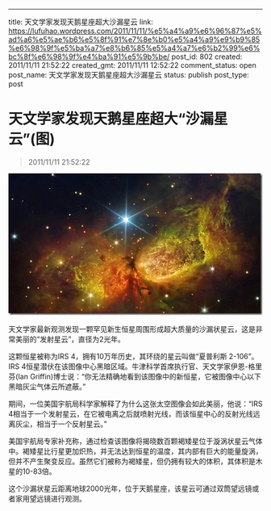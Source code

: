 ---
title: 天文学家发现天鹅星座超大沙漏星云
link: https://lufuhao.wordpress.com/2011/11/11/%e5%a4%a9%e6%96%87%e5%ad%a6%e5%ae%b6%e5%8f%91%e7%8e%b0%e5%a4%a9%e9%b9%85%e6%98%9f%e5%ba%a7%e8%b6%85%e5%a4%a7%e6%b2%99%e6%bc%8f%e6%98%9f%e4%ba%91%e5%9b%be/
post_id: 802
created: 2011/11/11 21:52:22
created_gmt: 2011/11/11 12:52:22
comment_status: open
post_name: 天文学家发现天鹅星座超大沙漏星云
status: publish
post_type: post

# 天文学家发现天鹅星座超大“沙漏星云”(图)

> 2011/11/11 21:52:22

 

![20111111-215222-0001](/assets/images/20111111-215222-0001.jpg)

 

天文学家最新观测发现一颗罕见新生恒星周围形成超大质量的沙漏状星云，这是非常美丽的“发射星云”，直径为2光年。 

这颗恒星被称为IRS 4，拥有10万年历史，其环绕的星云叫做“夏普利斯 2-106”。 IRS 4恒星潜伏在该图像中心黑暗区域。牛津科学首席执行官、天文学家伊恩-格里芬(Ian Griffin)博士说：“你无法精确地看到该图像中的新恒星，它被图像中心以下黑暗灰尘气体云所遮蔽。” 

期间，一位美国宇航局科学家解释了为什么这张太空图像会如此美丽，他说：“IRS 4相当于一个发射星云，在它被电离之后就喷射光线，而该恒星中心的反射光线远离灰尘，相当于一个反射星云。” 

美国宇航局专家补充称，通过检查该图像将揭晓数百颗褐矮星位于漩涡状星云气体中。褐矮星比行星更加炽热，并无法达到恒星的温度，其内部有巨大的能量旋涡，但并不产生聚变反应。虽然它们被称为褐矮星，但仍拥有较大的体积，其体积是木星的10-83倍。 

这个沙漏状星云距离地球2000光年，位于天鹅星座，该星云可通过双筒望远镜或者家用望远镜进行观测。
